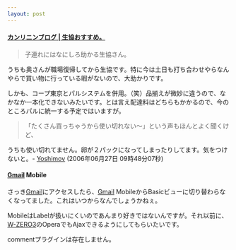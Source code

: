 ```yaml
---
layout: post
---
```

<h4><a href="http://blog.sociono.net/?eid=464936">カンリニンブログ | 生協おすすめ。</a></h4>
<blockquote><p>子連れにはなにしろ助かる生協さん。</p>
</blockquote>
<p>うちも奥さんが職場復帰してから生協です。特に今は土日も打ち合わせやらなんやらで買い物に行っている暇がないので、大助かりです。</p>
<p>しかも、コープ東京とパルシステムを併用。（笑）品揃えが微妙に違うので、なかなか一本化できないみたいです。とは言え配達料はどちらもかかるので、今のところパルに統一する予定ではいますが。</p>
<blockquote><p>「たくさん買っちゃうから使い切れない〜」という声もほんとよく聞くけど、</p>
</blockquote>
<p>うちも使い切れてません。卵が２パックになってしまったりしてます。気をつけないと。- <a href="/?page=Yoshimov" class="wikipage">Yoshimov</a> (2006年06月27日 09時48分07秒)</p>
<h4><a href="http://mail.google.com/">Gmail</a> Mobile</h4>
<p>さっき<a href="http://mail.google.com/">Gmail</a>にアクセスしたら、<a href="http://mail.google.com/">Gmail</a> MobileからBasicビューに切り替わらなくなってました。これはいつからなんでしょうかねぇ。</p>
<p>MobileはLabelが扱いにくいのであんまり好きではないんですが。それ以前に、<a href="/?page=SHARP+WS003SH" class="wikipage">W-ZERO3</a>のOperaでもAjaxできるようにしてもらいたいです。</p>
<p><span class="error">commentプラグインは存在しません。</span> </p>

